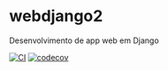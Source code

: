 # webdjango2
Desenvolvimento de app web em Django

[![CI](https://github.com/faleite/webdjango2/actions/workflows/django_ci.yml/badge.svg?branch=main)](https://github.com/faleite/webdjango2/actions/workflows/django_ci.yml)
[![codecov](https://codecov.io/gh/faleite/webdjango2/branch/main/graph/badge.svg?token=N0POCG3MAF)](https://codecov.io/gh/faleite/webdjango2)
